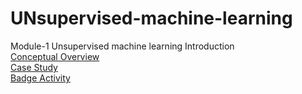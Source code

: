 # UNsupervised-machine-learning  
Module-1 Unsupervised machine learning Introduction  
[Conceptual Overview](https://laserkt.quarto.pub/Module-1:-Structure-Discovery/#/title-slide)  
[Case Study](https://laserkt.quarto.pub/unsupervised-learning-activity---student-performance-with-assistments/)  
[Badge Activity](https://laserkt.quarto.pub/module-1-badge-discovering-patterns-without-labels/)  
